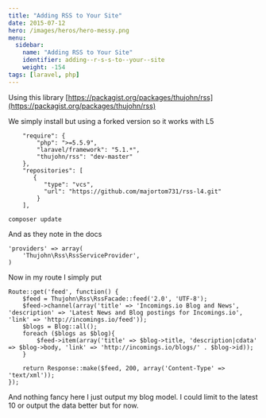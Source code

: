 ```yaml
---
title: "Adding RSS to Your Site"
date: 2015-07-12
hero: /images/heros/hero-messy.png
menu:
  sidebar:
    name: "Adding RSS to Your Site"
    identifier: adding--r-s-s-to--your--site
    weight: -154
tags: [laravel, php]
---
```


Using this library [https://packagist.org/packages/thujohn/rss](https://packagist.org/packages/thujohn/rss)

We simply install but using a forked version so it works with L5

~~~
    "require": {
        "php": ">=5.5.9",
        "laravel/framework": "5.1.*",
        "thujohn/rss": "dev-master"
    },
    "repositories": [
       {
          "type": "vcs",
          "url": "https://github.com/majortom731/rss-l4.git"
        }
    ],
~~~


~~~
composer update
~~~

And as they note in the docs

~~~
'providers' => array(
    'Thujohn\Rss\RssServiceProvider',
)
~~~

Now in my route I simply put

~~~
Route::get('feed', function() {
    $feed = Thujohn\Rss\RssFacade::feed('2.0', 'UTF-8');
    $feed->channel(array('title' => 'Incomings.io Blog and News', 'description' => 'Latest News and Blog postings for Incomings.io', 'link' => 'http://incomings.io/feed'));
    $blogs = Blog::all();
    foreach ($blogs as $blog){
        $feed->item(array('title' => $blog->title, 'description|cdata' => $blog->body, 'link' => 'http://incomings.io/blogs/' . $blog->id));
    }

    return Response::make($feed, 200, array('Content-Type' => 'text/xml'));
});
~~~

And nothing fancy here I just output my blog model. I could limit to the latest 10 or output the data better but for now.